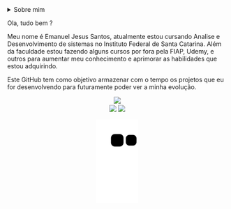  <details>
 <summary>Sobre mim
  
 Ola, tudo bem ?

 Meu nome é Emanuel Jesus Santos, atualmente estou cursando Analise e Desenvolvimento de sistemas no Instituto Federal de Santa Catarina.
 Além da faculdade estou fazendo alguns cursos por fora pela FIAP, Udemy, e outros para aumentar meu conhecimento e aprimorar as habilidades que estou adquirindo.

 Este GitHub tem como objetivo armazenar com o tempo os projetos que eu for desenvolvendo para futuramente poder ver a minha evolução.

<div align="center">
  <a href="https://github.com/Emanuel3k">
  <!-- <img height="180em" src="https://github-readme-stats.vercel.app/api?username=Emanuel3k&show_icons=true&theme=midnight-purple&include_all_commits=true&count_private=true"/> --> 
  <img height="180em" src="https://github-readme-stats.vercel.app/api/top-langs/?username=Emanuel3k&layout=compact&langs_count=7&theme=midnight-purple"/>
</div>  
<div align="center"> 
  <a href="https://www.instagram.com/_Emanuel3k/" target="_blank"><img src="https://img.shields.io/badge/-Instagram-%23E4405F?style=for-the-badge&logo=instagram&logoColor=white" target="_blank"></a> 
  <a href="https://www.linkedin.com/in/Emanuel3k/" target="_blank"><img src="https://img.shields.io/badge/-LinkedIn-%230077B5?style=for-the-badge&logo=linkedin&logoColor=white" target="_blank"></a>
 
  ![Snake animation](https://github.com/Emanuel3k/Emanuel3k/blob/output/github-contribution-grid-snake.svg)
 
</div>
